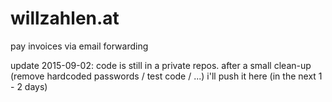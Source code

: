 # willzahlen.at

pay invoices via email forwarding


update 2015-09-02: code is still in a private repos. after a small clean-up (remove hardcoded passwords / test code / ...) i'll push it here (in the next 1 - 2 days)
